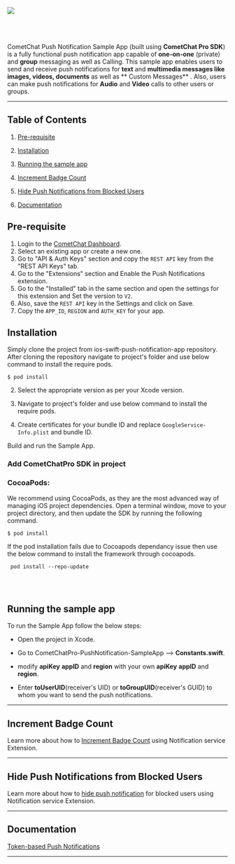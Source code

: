 
<div>
<img align="left" src="https://github.com/cometchat-pro-extensions/ios-swift-push-notifications-app/blob/master/Screenshots/Screenshot.png">

<br></br><br></br>

CometChat Push Notification Sample App (built using **CometChat Pro SDK**) is a fully functional push notification app capable of **one-on-one** (private) and **group** messaging as well as Calling. This sample app enables users to send and receive push notifications for  **text** and **multimedia messages like  images, videos, documents** as well as ** Custom Messages** . Also, users can make  push notifications for **Audio** and **Video** calls to other users or groups.


___

## Table of Contents

1. [Pre-requisite](#Pre-requisite)

2. [Installation](#Installation)

3. [Running the sample app](#Running-the-sample-app)

4. [Increment Badge Count](#Increment-Badge-Count)

5. [Hide Push Notifications from Blocked Users](#Hide-Push-Notifications-from-Blocked-Users)

6. [Documentation](#Documentation)


## Pre-requisite
1. Login to the <a href="https://app.cometchat.io/" target="_blank">CometChat Dashboard</a>.
2. Select an existing app or create a new one.
3. Go to "API & Auth Keys" section and copy the `REST API` key from the "REST API Keys" tab.
4. Go to the "Extensions" section and Enable the Push Notifications extension.
5. Go to the "Installed" tab in the same section and open the settings for this extension and Set the version to `V2`.
6. Also, save the `REST API` key in the Settings and click on Save.
7. Copy the `APP_ID`, `REGION` and `AUTH_KEY` for your app.

## Installation 
      
   Simply clone the project from ios-swift-push-notification-app repository. After cloning the repository navigate to project's folder and use below command to install the require pods.
   
   ```
   $ pod install
  ```
  
  2. Select the appropriate version as per your Xcode version.

  3. Navigate to project's folder and use below command to install the require pods.
  
  4. Create certificates for your bundle ID and replace `GoogleService-Info.plist` and  bundle ID.
  
   Build and run the Sample App.
   
   
   ### Add CometChatPro SDK in project
   
   ### CocoaPods:
   
   We recommend using CocoaPods, as they are the most advanced way of managing iOS project dependencies. Open a terminal   window, move to your project directory, and then update the SDK  by running the following command.
   
   ```
   $ pod install
   ```
   
   If the pod installation fails due to Cocoapods dependancy issue then use the below command to install the framework through cocoapods.
  
  ```
   pod install --repo-update
   ```
   
 <br></br>  


## Running the sample app

   To run the Sample App follow the below steps:
         
   - Open the project in Xcode. 
          
   - Go to CometChatPro-PushNotification-SampleApp -->  **Constants.swift**.
                  
   - modify **apiKey** **appID** and **region** with your own **apiKey** **appID** and **region**.
   
   - Enter **toUserUID**(receiver's UID) or **toGroupUID**(receiver's GUID) to whom you want to send the push notifications.

___

## Increment Badge Count

Learn more about how to [Increment Badge Count](https://github.com/cometchat-pro-samples/ios-swift-push-notifications-app/blob/master/IncrementBadgeCount.md) using Notification service Extension.
___

## Hide Push Notifications from Blocked Users

Learn more about how to [hide push notification](https://github.com/cometchat-pro-samples/ios-swift-push-notifications-app/blob/master/Customize.md) for blocked users using Notification service Extension.
    
___   

## Documentation
​
<a href="https://prodocs.cometchat.com/docs/ios-extensions-enhanced-push-notification" target="_blank">Token-based Push Notifications</a>

___ 
